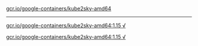 [gcr.io/google-containers/kube2sky-amd64](https://hub.docker.com/r/anjia0532/google-containers.kube2sky-amd64/tags/) 

----
[gcr.io/google-containers/kube2sky-amd64:1.15 √](https://hub.docker.com/r/anjia0532/google-containers.kube2sky-amd64/tags/)

[gcr.io/google-containers/kube2sky-amd64:1.15 √](https://hub.docker.com/r/anjia0532/google-containers.kube2sky-amd64/tags/)

